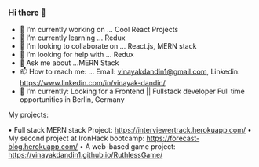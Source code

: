 ### Hi there 👋

- 🔭 I’m currently working on ... Cool React Projects
- 🌱 I’m currently learning ... Redux
- 👯 I’m looking to collaborate on ... React.js, MERN stack
- 🤔 I’m looking for help with ... Redux
- 💬 Ask me about ...MERN Stack
- 📫 How to reach me: ... Email: vinayakdandin1@gmail.com, Linkedin: https://www.linkedin.com/in/vinayak-dandin/
- 🌱 I’m currently: Looking for a Frontend || Fullstack developer Full time opportunities in Berlin, Germany 

My projects:

•	Full stack MERN stack Project: https://interviewertrack.herokuapp.com/
•	My second project at IronHack bootcamp: https://forecast-blog.herokuapp.com/
•	A web-based game project: https://vinayakdandin1.github.io/RuthlessGame/


